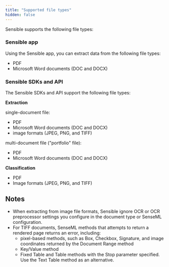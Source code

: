 ```yaml
---
title: "Supported file types"
hidden: false
---
```


Sensible supports the following file types:

### Sensible app

Using the Sensible app, you can extract data from the following file types:

- PDF
- Microsoft Word documents (DOC and DOCX)

### Sensible SDKs and API

The Sensible SDKs and API support the following file types:

**Extraction**

single-document file:

- PDF
- Microsoft Word documents (DOC and DOCX)
- image formats (JPEG, PNG, and TIFF)

multi-document file ("portfolio" file):

- PDF
- Microsoft Word documents (DOC and DOCX)

**Classification**

- PDF
- Image formats (JPEG, PNG, and TIFF)

## Notes

- When extracting from image file formats, Sensible ignore OCR or OCR preprocessor settings you configure in the document type or SenseML configuration.
- For TIFF documents, SenseML methods that attempts to return a rendered page returns an error, including:
     - pixel-based methods, such as Box, Checkbox, Signature, and image coordinates returned by the Document Range method
     - Key/Value method
     - Fixed Table and Table methods with the Stop parameter specified. Use the Text Table method as an alternative.
    

